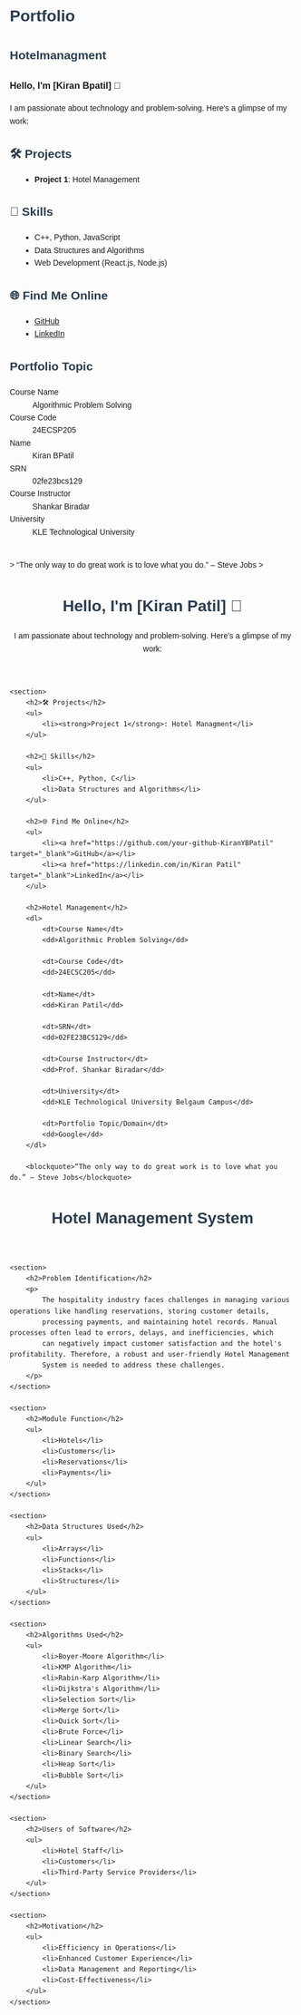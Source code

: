 

# Portfolio
## Hotelmanagment

### Hello, I'm [Kiran Bpatil] 👋

I am passionate about technology and problem-solving. Here's a glimpse of my work:

## 🛠️ Projects
- **Project 1**: Hotel Management


## 🚀 Skills
- C++, Python, JavaScript
- Data Structures and Algorithms
- Web Development (React.js, Node.js)

## 🌐 Find Me Online
- [GitHub](https://github.com/your-github-KiranYBPatil)
- [LinkedIn](https://linkedin.com/in/your-linkedin-profile)

## Portfolio Topic

<dl>
<dt>Course Name</dt>
<dd>Algorithmic Problem Solving</dd>
<dt>Course Code</dt>
<dd>24ECSP205</dd>
<dt>Name</dt>
<dd>Kiran BPatil</dd>
<dt>SRN</dt>
<dd>02fe23bcs129</dd>
<dt>Course Instructor</dt>
<dd>Shankar Biradar</dd>
<dt>University</dt>
<dd>KLE Technological University</dd>
</dl>

<br> 
> “The only way to do great work is to love what you do.” – Steve Jobs
>

<!DOCTYPE html>
<html lang="en">
<head>
    <meta charset="UTF-8">
    <meta name="viewport" content="width=device-width, initial-scale=1.0">
    <title>Portfolio</title>
    <link rel="stylesheet" href="style.css">
    <link href="https://fonts.googleapis.com/css2?family=Poppins:wght@300;400;600&display=swap" rel="stylesheet">
</head>
<body>
    <header>
        <h1>Hello, I'm [Kiran Patil] 👋</h1>
        <p>I am passionate about technology and problem-solving. Here's a glimpse of my work:</p>
    </header>

    <section>
        <h2>🛠 Projects</h2>
        <ul>
            <li><strong>Project 1</strong>: Hotel Managment</li>
        </ul>

        <h2>🚀 Skills</h2>
        <ul>
            <li>C++, Python, C</li>
            <li>Data Structures and Algorithms</li>
        </ul>

        <h2>🌐 Find Me Online</h2>
        <ul>
            <li><a href="https://github.com/your-github-KiranYBPatil" target="_blank">GitHub</a></li>
            <li><a href="https://linkedin.com/in/Kiran Patil" target="_blank">LinkedIn</a></li>
        </ul>

        <h2>Hotel Management</h2>
        <dl>
            <dt>Course Name</dt>
            <dd>Algorithmic Problem Solving</dd>

            <dt>Course Code</dt>
            <dd>24ECSC205</dd>

            <dt>Name</dt>
            <dd>Kiran Patil</dd>

            <dt>SRN</dt>
            <dd>02FE23BCS129</dd>

            <dt>Course Instructor</dt>
            <dd>Prof. Shankar Biradar</dd>

            <dt>University</dt>
            <dd>KLE Technological University Belgaum Campus</dd>

            <dt>Portfolio Topic/Domain</dt>
            <dd>Google</dd>
        </dl>

        <blockquote>“The only way to do great work is to love what you do.” – Steve Jobs</blockquote>

<!DOCTYPE html>
<html lang="en">
<head>
    <meta charset="UTF-8">
    <meta name="viewport" content="width=device-width, initial-scale=1.0">
    <title>Hotel Management System</title>
    <style>
        body {
            font-family: Arial, sans-serif;
            line-height: 1.6;
            margin: 20px;
        }
        h1, h2 {
            color: #2c3e50;
        }
        ul {
            list-style-type: square;
            margin-left: 20px;
        }
        section {
            margin-bottom: 20px;
        }
    </style>
</head>
<body>
    <header>
        <h1>Hotel Management System</h1>
    </header>
    
    <section>
        <h2>Problem Identification</h2>
        <p>
            The hospitality industry faces challenges in managing various operations like handling reservations, storing customer details, 
            processing payments, and maintaining hotel records. Manual processes often lead to errors, delays, and inefficiencies, which 
            can negatively impact customer satisfaction and the hotel's profitability. Therefore, a robust and user-friendly Hotel Management 
            System is needed to address these challenges.
        </p>
    </section>

    <section>
        <h2>Module Function</h2>
        <ul>
            <li>Hotels</li>
            <li>Customers</li>
            <li>Reservations</li>
            <li>Payments</li>
        </ul>
    </section>

    <section>
        <h2>Data Structures Used</h2>
        <ul>
            <li>Arrays</li>
            <li>Functions</li>
            <li>Stacks</li>
            <li>Structures</li>
        </ul>
    </section>

    <section>
        <h2>Algorithms Used</h2>
        <ul>
            <li>Boyer-Moore Algorithm</li>
            <li>KMP Algorithm</li>
            <li>Rabin-Karp Algorithm</li>
            <li>Dijkstra's Algorithm</li>
            <li>Selection Sort</li>
            <li>Merge Sort</li>
            <li>Quick Sort</li>
            <li>Brute Force</li>
            <li>Linear Search</li>
            <li>Binary Search</li>
            <li>Heap Sort</li>
            <li>Bubble Sort</li>
        </ul>
    </section>

    <section>
        <h2>Users of Software</h2>
        <ul>
            <li>Hotel Staff</li>
            <li>Customers</li>
            <li>Third-Party Service Providers</li>
        </ul>
    </section>

    <section>
        <h2>Motivation</h2>
        <ul>
            <li>Efficiency in Operations</li>
            <li>Enhanced Customer Experience</li>
            <li>Data Management and Reporting</li>
            <li>Cost-Effectiveness</li>
        </ul>
    </section>
</body>
</html>
        
        


